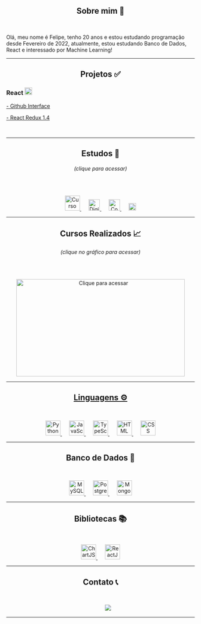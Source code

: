 <h2 align="center">Sobre mim 👋</h2>
<br>
<p>
    Olá, meu nome é Felipe, tenho 20 anos e estou estudando programação desde Fevereiro de 2022, atualmente, estou estudando Banco de Dados, React e interessado por Machine Learning!
</p>
<hr>
<h2 align="center">Projetos &#9989;</h2>
<h3>React <img height="20" src="https://upload.wikimedia.org/wikipedia/commons/a/a7/React-icon.svg" title="ReactJS"></h3>

<p><a href="https://github.com/felipetega/DIO.ME/tree/git/Spread%20Fullstack%20Developer/AULAS/REACT/github-api-interface-main">- Github Interface</a></p>
<p><a href="https://github.com/felipetega/DIO.ME/tree/git/Spread%20Fullstack%20Developer/AULAS/REACT/react-redux-talk-main/1.4-example">- React Redux 1.4</a></p>


<br>
<hr>
<h2 align="center">Estudos &#128214;&#65039;</h2>
<h6 align="center">(clique para acessar)</h6>
<br>
<p align="center">
    <a href="https://github.com/felipetega/CursoEmVideo">
    <img height="40" src="https://www.cursoemvideo.com/wp-content/uploads/2019/08/cursoemvideo-logo.png" title="Curso em Vídeo">
        </a>
            &nbsp;&nbsp;&nbsp;&nbsp;
    <a href="https://github.com/felipetega/DIO.ME">
    <img height="30" src="https://hermes.digitalinnovation.one/assets/diome/logo.svg" title="Digital Innovation One">
        </a>
            &nbsp;&nbsp;&nbsp;&nbsp;
    <a href="https://github.com/felipetega/CodeWars">
    <img height="30" src="https://www.codewars.com/packs/assets/logo.61192cf7.svg" title="CodeWars">
        </a>
            &nbsp;&nbsp;&nbsp;&nbsp;
    <a href="https://github.com/felipetega/HackerRank">
    <img height="20" src="https://www.hackerrank.com/blog/wp-content/uploads/2018/08/hackerrank_logo.png" title="HackerRank">
        </a>
</p>
<hr>
<h2 align="center">Cursos Realizados &#128200;</h2>
<h6 align="center">(clique no gráfico para acessar)</h6>
<br>
<p align="center">
    <a href="https://felipetega.github.io/CursosRealizados-CHART.JS/">
    <img height="260" width="450" src="https://quickchart.io/chart?c=BACKGROUND_COLORS%20%3D%20%5B%27rgba(255%2C%2099%2C%20132%2C%200.2)%27%2C%27rgba(54%2C%20162%2C%20235%2C%200.2)%27%2C%27rgba(255%2C%20206%2C%2086%2C%200.2)%27%2C%27rgba(75%2C%20192%2C%20192%2C%200.2)%27%2C%27rgba(153%2C%20102%2C%20255%2C%200.2)%27%2C%27rgba(255%2C%20159%2C%2064%2C%200.2)%27%5D%2C%0D%0ABORDER_COLORS%20%3D%20%5B%27rgba(255%2C%2099%2C%20132%2C%201)%27%2C%27rgba(54%2C%20162%2C%20235%2C%201)%27%2C%27rgba(255%2C%20206%2C%2086%2C%201)%27%2C%27rgba(75%2C%20192%2C%20192%2C%201)%27%2C%27rgba(153%2C%20102%2C%20255%2C%201)%27%2C%27rgba(255%2C%20159%2C%2064%2C%201)%27%5D%2C%0D%0A%0D%0A%7B%0D%0A%20%20%20%20type%3A%20%27doughnut%27%2C%0D%0A%20%20%20%20data%3A%20%7B%0D%0A%20%20%20%20%20%20%20%20labels%3A%20%5B%22Curso%20em%20V%C3%ADdeo%3A%20Python%22%2C%22Curso%20em%20V%C3%ADdeo%3A%20JavaScript%22%2C%22DIO%3A%20Spread%20Fullstack%20Developer%22%2C%20%22DIO%3A%20%C3%93rbi%20Web%20Games%20Developer%22%5D%2C%0D%0A%20%20%20%20%20%20%20%20datasets%3A%20%5B%7B%0D%0A%20%20%20%20%20%20%20%20%20%20%20%20label%3A%20%27%23%20of%20Votes%27%2C%0D%0A%20%20%20%20%20%20%20%20%20%20%20%20data%3A%20%5B120%2C40%2C98%2C63%5D%2C%0D%0A%20%20%20%20%20%20%20%20%20%20%20%20backgroundColor%3A%20BACKGROUND_COLORS%2C%0D%0A%20%20%20%20%20%20%20%20%20%20%20%20borderColor%3A%20BORDER_COLORS%2C%0D%0A%20%20%20%20%20%20%20%20%20%20%20%20borderWidth%3A%203%2C%0D%0A%20%20%20%20%20%20%20%20%20%20%20%20borderRadius%3A%2010%2C%0D%0A%20%20%20%20%20%20%20%20%7D%5D%0D%0A%20%20%20%20%7D%2C%0D%0A%20%20%20%20options%3A%20%7B%0D%0A%20%20%20%20%20%20responsive%3A%20true%2C%0D%0A%20%20%20%20%20%20plugins%3A%20%7B%0D%0A%20%20%20%20%20%20%20%20title%3A%20%7B%0D%0A%20%20%20%20%20%20%20%20%20%20%20%20display%3A%20true%2C%0D%0A%20%20%20%20%20%20%20%20%20%20%20%20text%3A%20%27Cursos%20Realizados%27%2C%0D%0A%20%20%20%20%20%20%20%20%20%20%20%20font%3A%20%7B%0D%0A%20%20%20%20%20%20%20%20%20%20%20%20%20%20size%3A50%2C%0D%0A%20%20%20%20%20%20%20%20%20%20%20%20%7D%0D%0A%20%20%20%20%20%20%20%20%7D%2C%0D%0A%20%20%20%20%20%20%20%20subtitle%3A%20%7B%0D%0A%20%20%20%20%20%20%20%20%20%20display%3A%20true%2C%0D%0A%20%20%20%20%20%20%20%20%20%20text%3A%20321%2C%0D%0A%20%20%20%20%20%20%20%20%20%20font%3A%7B%0D%0A%20%20%20%20%20%20%20%20%20%20%20%20size%3A%2025%0D%0A%20%20%20%20%20%20%20%20%20%20%7D%0D%0A%20%20%20%20%20%20%7D%2C%0D%0A%20%20%20%20%20%20%20%20legend%3A%20%7B%0D%0A%20%20%20%20%20%20%20%20%20%20position%3A%20%22bottom%22%2C%0D%0A%20%20%20%20%20%20%20%20%20%20labels%3A%20%7B%0D%0A%20%20%20%20%20%20%20%20%20%20%20%20font%3A%20%7B%0D%0A%20%20%20%20%20%20%20%20%20%20%20%20%20%20%20%20size%3A%2020%2C%0D%0A%20%20%20%20%20%20%20%20%20%20%20%20%20%20%20%20weight%3A%20%22bolder%22%2C%0D%0A%20%20%20%20%20%20%20%20%20%20%20%20%7D%0D%0A%20%20%20%20%20%20%20%20%20%20%7D%0D%0A%20%20%20%20%20%20%7D%0D%0A%20%20%20%20%7D%0D%0A%20%20%20%20%7D%0D%0A%20%20%20%20%7D" title="Clique para acessar">
</p>
<hr>
<h2 align="center">Linguagens &#9881;&#65039;</h2>
<br>
<p align="center">
        <a href="https://www.python.org/">
    <img height="40" src="https://devicons.railway.app/i/python.svg" title="Python">
        </a>
    &nbsp;&nbsp;&nbsp;&nbsp;
        <a href="https://www.javascript.com/">
    <img height="40" src="https://devicons.railway.app/i/javascript.svg" title="JavaScript">
        </a>
    &nbsp;&nbsp;&nbsp;&nbsp;
        <a href="https://www.typescriptlang.org/">
    <img height="40" src="https://devicons.railway.app/i/typescript.svg" title="TypeScript">
        </a>
    &nbsp;&nbsp;&nbsp;&nbsp;
        <a href="https://html.com/">
    <img height="40" src="https://devicons.railway.app/i/html5.svg" title="HTML">
        </a>
        &nbsp;&nbsp;&nbsp;&nbsp;
        <a href="https://www.w3.org/Style/CSS/Overview.en.html">
    <img height="40" src="https://devicons.railway.app/i/css3.svg" title="CSS">
        </a>
</p>
<hr>
<h2 align="center">Banco de Dados &#129518;</h2>
<br>
<p align="center">
    <a href="https://www.mysql.com/">
    <img height="40" src="https://devicons.railway.app/i/mysql.svg" title="MySQL">
        </a>
            &nbsp;&nbsp;&nbsp;&nbsp;
    <a href="https://www.postgresql.org/">
    <img height="40" src="https://devicons.railway.app/i/postgresql.svg" title="PostgreSQL">
        </a>
            &nbsp;&nbsp;&nbsp;&nbsp;
    <a href="https://www.mongodb.com/pt-br">
    <img height="40" src="https://devicons.railway.app/i/mongodb.svg" title="MongoDB">
        </a>
</p>
<hr>
<h2 align="center">Bibliotecas &#128218;</h2>
<br>
<p align="center">
    <a href="https://www.chartjs.org/">
    <img height="40" src="https://www.chartjs.org/docs/latest/favicon.ico" title="ChartJS">
        </a>
    &nbsp;&nbsp;&nbsp;&nbsp;
    <a href="https://pt-br.reactjs.org/">
    <img height="40" src="https://upload.wikimedia.org/wikipedia/commons/a/a7/React-icon.svg" title="ReactJS">
        </a>
</p>
<hr>
<h2 align="center">Contato &#128222;</h2>
<br>
<p align="center">
    &nbsp;&nbsp;&nbsp;&nbsp;&nbsp;&nbsp;&nbsp;&nbsp;&nbsp;
    <a href="https://www.linkedin.com/in/felipetega">
    <img src="https://img.shields.io/badge/felipetega-%230077B5.svg?&style=for-the-badge&logo=linkedin&logoColor=white&link=mailto:https://www.linkedin.com/in/felipetega/">
        </a>
</p>
<hr>




<!--
**felipetega/felipetega** is a ✨ _special_ ✨ repository because its `README.md` (this file) appears on your GitHub profile.

Here are some ideas to get you started:

- 🔭 I’m currently working on ...
- 🌱 I’m currently learning ...
- 👯 I’m looking to collaborate on ...
- 🤔 I’m looking for help with ...
- 💬 Ask me about ...
- 📫 How to reach me: ...
- 😄 Pronouns: ...
- ⚡ Fun fact: ...
-->
